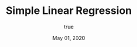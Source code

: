 ---
title: 'Simple Linear Regression'
category: 'Deep Learning'
description: 'This article is a simple guide that will help you build and understand the concepts behind building a simple CNN. By the end of this article you will be able to build a simple CNN based on the PyTorch API and will classify clothing using the FashionMNIST dateset. '
para:
  - The concept of CNN or Convolution Neural Networks was popularized by Yann André LeCun who is also known as the father of the convolution nets. A CNN works very similar to how our human eye works. The core operations that are behind the CNN’s are matrix additions and multiplications.So, there is no need to get worried about them.
  - But to know about the working of the CNN’s we need to know how the image gets stored in the computer. The core function behind a CNN is the convolution operation. It is multiplication of the image matrix with a filter matrix to extract some important features from the image matrix.
  - Another important component of a CNN is called the Max-pool layer. This helps us in reducing the number of features i.e. it sharpens them so that our CNN performs better.
  - So now you are aware of the layers we are going to use. This knowledge is enough for building a simple CNN but one optional layer call the dropout will help the CNN perform well. Dropout layer is placed in between the fc layers and this randomly drops the connection with a set probability which will help us in training the CNN better.
date: 'May 01, 2020'
datetime: '2020-05-01'
imageUrl: 'https://miro.medium.com/max/1400/1*Bl-EM5EmdzGEdY34Ex_Ulw.png'
author:
  name: 'Sufyaan'
  imageUrl: '/team/pothan.jpg'
---